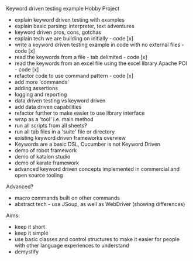 Keyword driven testing example Hobby Project

- explain keyword driven testing with examples
- explain basic parsing: interpreter, text adventures
- keyword driven pros, cons, gotchas
- explain tech we are building on initially - code [x]
- write a keyword driven testing example in code with no external files - code [x]
- read the keywords from a file - tab delimited - code [x]
- read the keywords from an excel file using the excel library Apache POI - code [x]
- refactor code to use command pattern - code [x]
- add more 'commands'
- adding assertions
- logging and reporting
- data driven testing vs keyword driven
- add data driven capabilities
- refactor further to make easier to use library interface
- wrap as a 'tool' i.e. main method
- run all scripts from all sheets?
- run all tab files in a 'suite' file or directory
- existing keyword driven frameworks overview
- Keywords are a basic DSL, Cucumber is not Keyword Driven
- demo of robot framework
- demo of katalon studio
- demo of karate framework
- advanced keyword driven concepts implemented in commercial and open source tooling

Advanced?
- macro commands built on other commands
- abstract tech - use JSoup, as well as WebDriver (showing differences)


Aims:

- keep it short
- keep it simple
- use basic classes and control structures to make it easier for people with other language experiences to understand
- demystify